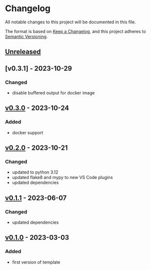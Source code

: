 # Changelog

All notable changes to this project will be documented in this file.

The format is based on [Keep a Changelog](https://keepachangelog.com/en/1.0.0/),
and this project adheres to [Semantic Versioning](https://semver.org/spec/v2.0.0.html).

## [Unreleased]

## [v0.3.1] - 2023-10-29

### Changed

- disable buffered output for docker image

## [v0.3.0] - 2023-10-24

### Added

- docker support

## [v0.2.0] - 2023-10-21

### Changed

- updated to python 3.12
- updated flake8 and mypy to new VS Code plugins
- updated dependencies

## [v0.1.1] - 2023-06-07

### Changed

- updated dependencies

## [v0.1.0] - 2023-03-03

### Added

- first version of template

[unreleased]: https://github.com/yawn77/tmplpython/compare/v0.3.0...HEAD
[v0.3.0]: https://github.com/yawn77/tmplpython/compare/v0.2.0...v0.3.0
[v0.2.0]: https://github.com/yawn77/tmplpython/compare/v0.1.1...v0.2.0
[v0.1.1]: https://github.com/yawn77/tmplpython/compare/v0.1.0...v0.1.1
[v0.1.0]: https://github.com/yawn77/tmplpython/releases/tag/v0.1.0
